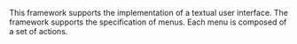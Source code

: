 This framework supports the implementation of a textual user interface.
The framework supports the specification of menus. Each menu is composed of a set of actions.

